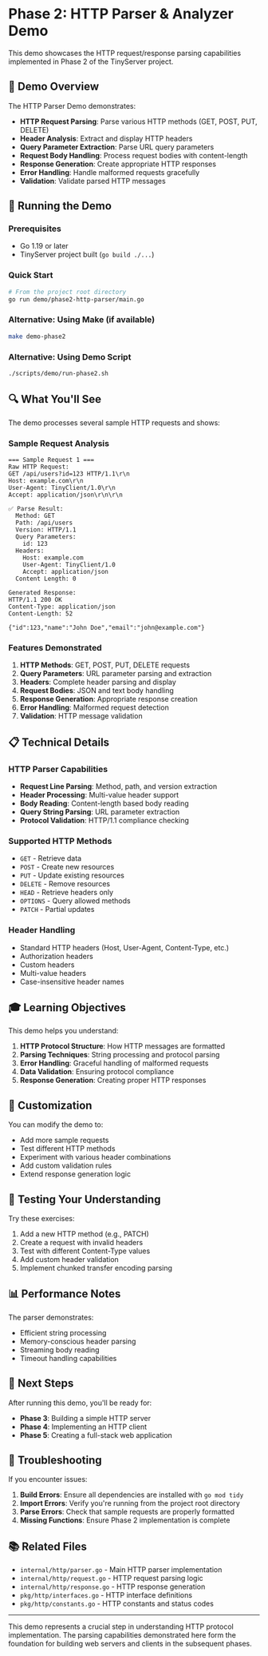 # Phase 2: HTTP Parser & Analyzer Demo

This demo showcases the HTTP request/response parsing capabilities implemented in Phase 2 of the TinyServer project.

## 🎯 Demo Overview

The HTTP Parser Demo demonstrates:
- **HTTP Request Parsing**: Parse various HTTP methods (GET, POST, PUT, DELETE)
- **Header Analysis**: Extract and display HTTP headers
- **Query Parameter Extraction**: Parse URL query parameters
- **Request Body Handling**: Process request bodies with content-length
- **Response Generation**: Create appropriate HTTP responses
- **Error Handling**: Handle malformed requests gracefully
- **Validation**: Validate parsed HTTP messages

## 🚀 Running the Demo

### Prerequisites
- Go 1.19 or later
- TinyServer project built (`go build ./...`)

### Quick Start
```bash
# From the project root directory
go run demo/phase2-http-parser/main.go
```

### Alternative: Using Make (if available)
```bash
make demo-phase2
```

### Alternative: Using Demo Script
```bash
./scripts/demo/run-phase2.sh
```

## 🔍 What You'll See

The demo processes several sample HTTP requests and shows:

### Sample Request Analysis
```
=== Sample Request 1 ===
Raw HTTP Request:
GET /api/users?id=123 HTTP/1.1\r\n
Host: example.com\r\n
User-Agent: TinyClient/1.0\r\n
Accept: application/json\r\n\r\n

✅ Parse Result:
  Method: GET
  Path: /api/users
  Version: HTTP/1.1
  Query Parameters:
    id: 123
  Headers:
    Host: example.com
    User-Agent: TinyClient/1.0
    Accept: application/json
  Content Length: 0

Generated Response:
HTTP/1.1 200 OK
Content-Type: application/json
Content-Length: 52

{"id":123,"name":"John Doe","email":"john@example.com"}
```

### Features Demonstrated

1. **HTTP Methods**: GET, POST, PUT, DELETE requests
2. **Query Parameters**: URL parameter parsing and extraction
3. **Headers**: Complete header parsing and display
4. **Request Bodies**: JSON and text body handling
5. **Response Generation**: Appropriate response creation
6. **Error Handling**: Malformed request detection
7. **Validation**: HTTP message validation

## 📋 Technical Details

### HTTP Parser Capabilities
- **Request Line Parsing**: Method, path, and version extraction
- **Header Processing**: Multi-value header support
- **Body Reading**: Content-length based body reading
- **Query String Parsing**: URL parameter extraction
- **Protocol Validation**: HTTP/1.1 compliance checking

### Supported HTTP Methods
- `GET` - Retrieve data
- `POST` - Create new resources
- `PUT` - Update existing resources
- `DELETE` - Remove resources
- `HEAD` - Retrieve headers only
- `OPTIONS` - Query allowed methods
- `PATCH` - Partial updates

### Header Handling
- Standard HTTP headers (Host, User-Agent, Content-Type, etc.)
- Authorization headers
- Custom headers
- Multi-value headers
- Case-insensitive header names

## 🎓 Learning Objectives

This demo helps you understand:

1. **HTTP Protocol Structure**: How HTTP messages are formatted
2. **Parsing Techniques**: String processing and protocol parsing
3. **Error Handling**: Graceful handling of malformed requests
4. **Data Validation**: Ensuring protocol compliance
5. **Response Generation**: Creating proper HTTP responses

## 🔧 Customization

You can modify the demo to:
- Add more sample requests
- Test different HTTP methods
- Experiment with various header combinations
- Add custom validation rules
- Extend response generation logic

## 🧪 Testing Your Understanding

Try these exercises:
1. Add a new HTTP method (e.g., PATCH)
2. Create a request with invalid headers
3. Test with different Content-Type values
4. Add custom header validation
5. Implement chunked transfer encoding parsing

## 📊 Performance Notes

The parser demonstrates:
- Efficient string processing
- Memory-conscious header parsing
- Streaming body reading
- Timeout handling capabilities

## 🎉 Next Steps

After running this demo, you'll be ready for:
- **Phase 3**: Building a simple HTTP server
- **Phase 4**: Implementing an HTTP client
- **Phase 5**: Creating a full-stack web application

## 🐛 Troubleshooting

If you encounter issues:

1. **Build Errors**: Ensure all dependencies are installed with `go mod tidy`
2. **Import Errors**: Verify you're running from the project root directory
3. **Parse Errors**: Check that sample requests are properly formatted
4. **Missing Functions**: Ensure Phase 2 implementation is complete

## 📚 Related Files

- `internal/http/parser.go` - Main HTTP parser implementation
- `internal/http/request.go` - HTTP request parsing logic
- `internal/http/response.go` - HTTP response generation
- `pkg/http/interfaces.go` - HTTP interface definitions
- `pkg/http/constants.go` - HTTP constants and status codes

---

This demo represents a crucial step in understanding HTTP protocol implementation. The parsing capabilities demonstrated here form the foundation for building web servers and clients in the subsequent phases.